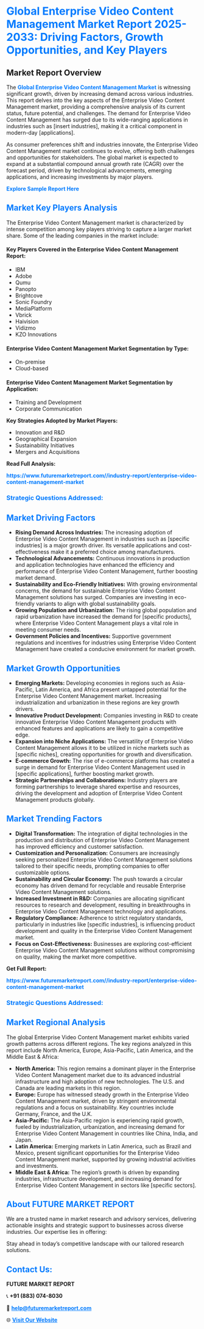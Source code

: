<h1 style="color: #007BFF;">Global Enterprise Video Content Management Market Report 2025-2033: Driving Factors, Growth Opportunities, and Key Players</h1>

<section id="overview">
<h2>Market Report Overview</h2>
<p>The <a href="https://www.futuremarketreport.com//industry-report/enterprise-video-content-management-market" style="color: #007BFF; text-decoration: none;"><strong>Global Enterprise Video Content Management Market</strong></a> is witnessing significant growth, driven by increasing demand across various industries. This report delves into the key aspects of the Enterprise Video Content Management market, providing a comprehensive analysis of its current status, future potential, and challenges. The demand for Enterprise Video Content Management has surged due to its wide-ranging applications in industries such as [insert industries], making it a critical component in modern-day [applications].</p>
<p>As consumer preferences shift and industries innovate, the Enterprise Video Content Management market continues to evolve, offering both challenges and opportunities for stakeholders. The global market is expected to expand at a substantial compound annual growth rate (CAGR) over the forecast period, driven by technological advancements, emerging applications, and increasing investments by major players.</p>
</section>

<section id="overview">
<p><a href="https://www.futuremarketreport.com//request-sample/reportId=55896" style="color: #007BFF; text-decoration: none;"><strong>Explore Sample Report Here</strong></a></p>
</section>

<section id="key-players">
<h2 style="color: #007BFF;">Market Key Players Analysis</h2>
<p>The Enterprise Video Content Management market is characterized by intense competition among key players striving to capture a larger market share. Some of the leading companies in the market include:</p>
<h4>Key Players Covered in the Enterprise Video Content Management Report:</h4>
<ul><li>IBM</li><li>Adobe</li><li>Qumu</li><li>Panopto</li><li>Brightcove</li><li>Sonic Foundry</li><li>MediaPlatform</li><li>Vbrick</li><li>Haivision</li><li>Vidizmo</li><li>KZO Innovations</li></ul>
<h4>Enterprise Video Content Management Market Segmentation by Type:</h4>
<ul><li>On-premise</li><li>Cloud-based</li></ul>

<h4>Enterprise Video Content Management Market Segmentation by Application:</h4>
<ul><li>Training and Development</li><li>Corporate Communication</li></ul>
<p><strong>Key Strategies Adopted by Market Players:</strong></p>
<ul>
<li>Innovation and R&D</li>
<li>Geographical Expansion</li>
<li>Sustainability Initiatives</li>
<li>Mergers and Acquisitions</li>
</ul>
</section>

<section>
<p><strong>Read Full Analysis: </strong></p><a href="https://www.futuremarketreport.com//industry-report/enterprise-video-content-management-market" style="color: #007BFF; text-decoration: none;"><strong>https://www.futuremarketreport.com//industry-report/enterprise-video-content-management-market</strong></a>
<h3 style="color: #007BFF;">Strategic Questions Addressed:</h3>
</section>

<section id="driving-factors">
<h2 style="color: #007BFF;">Market Driving Factors</h2>
<ul>
<li><strong>Rising Demand Across Industries:</strong> The increasing adoption of Enterprise Video Content Management in industries such as [specific industries] is a major growth driver. Its versatile applications and cost-effectiveness make it a preferred choice among manufacturers.</li>
<li><strong>Technological Advancements:</strong> Continuous innovations in production and application technologies have enhanced the efficiency and performance of Enterprise Video Content Management, further boosting market demand.</li>
<li><strong>Sustainability and Eco-Friendly Initiatives:</strong> With growing environmental concerns, the demand for sustainable Enterprise Video Content Management solutions has surged. Companies are investing in eco-friendly variants to align with global sustainability goals.</li>
<li><strong>Growing Population and Urbanization:</strong> The rising global population and rapid urbanization have increased the demand for [specific products], where Enterprise Video Content Management plays a vital role in meeting consumer needs.</li>
<li><strong>Government Policies and Incentives:</strong> Supportive government regulations and incentives for industries using Enterprise Video Content Management have created a conducive environment for market growth.</li>
</ul>
</section>

<section id="growth-opportunities">
<h2 style="color: #007BFF;">Market Growth Opportunities</h2>
<ul>
<li><strong>Emerging Markets:</strong> Developing economies in regions such as Asia-Pacific, Latin America, and Africa present untapped potential for the Enterprise Video Content Management market. Increasing industrialization and urbanization in these regions are key growth drivers.</li>
<li><strong>Innovative Product Development:</strong> Companies investing in R&D to create innovative Enterprise Video Content Management products with enhanced features and applications are likely to gain a competitive edge.</li>
<li><strong>Expansion into Niche Applications:</strong> The versatility of Enterprise Video Content Management allows it to be utilized in niche markets such as [specific niches], creating opportunities for growth and diversification.</li>
<li><strong>E-commerce Growth:</strong> The rise of e-commerce platforms has created a surge in demand for Enterprise Video Content Management used in [specific applications], further boosting market growth.</li>
<li><strong>Strategic Partnerships and Collaborations:</strong> Industry players are forming partnerships to leverage shared expertise and resources, driving the development and adoption of Enterprise Video Content Management products globally.</li>
</ul>
</section>

<section id="trending-factors">
<h2 style="color: #007BFF;">Market Trending Factors</h2>
<ul>
<li><strong>Digital Transformation:</strong> The integration of digital technologies in the production and distribution of Enterprise Video Content Management has improved efficiency and customer satisfaction.</li>
<li><strong>Customization and Personalization:</strong> Consumers are increasingly seeking personalized Enterprise Video Content Management solutions tailored to their specific needs, prompting companies to offer customizable options.</li>
<li><strong>Sustainability and Circular Economy:</strong> The push towards a circular economy has driven demand for recyclable and reusable Enterprise Video Content Management solutions.</li>
<li><strong>Increased Investment in R&D:</strong> Companies are allocating significant resources to research and development, resulting in breakthroughs in Enterprise Video Content Management technology and applications.</li>
<li><strong>Regulatory Compliance:</strong> Adherence to strict regulatory standards, particularly in industries like [specific industries], is influencing product development and quality in the Enterprise Video Content Management market.</li>
<li><strong>Focus on Cost-Effectiveness:</strong> Businesses are exploring cost-efficient Enterprise Video Content Management solutions without compromising on quality, making the market more competitive.</li>
</ul>
</section>

<section>
<p><strong>Get Full Report: </strong></p><a href="https://www.futuremarketreport.com//industry-report/enterprise-video-content-management-market" style="color: #007BFF; text-decoration: none;"><strong>https://www.futuremarketreport.com//industry-report/enterprise-video-content-management-market</strong></a>
<h3 style="color: #007BFF;">Strategic Questions Addressed:</h3>
</section>


<section id="regional-analysis">
<h2 style="color: #007BFF;">Market Regional Analysis</h2>
<p>The global Enterprise Video Content Management market exhibits varied growth patterns across different regions. The key regions analyzed in this report include North America, Europe, Asia-Pacific, Latin America, and the Middle East & Africa:</p>
<ul>
<li><strong>North America:</strong> This region remains a dominant player in the Enterprise Video Content Management market due to its advanced industrial infrastructure and high adoption of new technologies. The U.S. and Canada are leading markets in this region.</li>
<li><strong>Europe:</strong> Europe has witnessed steady growth in the Enterprise Video Content Management market, driven by stringent environmental regulations and a focus on sustainability. Key countries include Germany, France, and the U.K.</li>
<li><strong>Asia-Pacific:</strong> The Asia-Pacific region is experiencing rapid growth, fueled by industrialization, urbanization, and increasing demand for Enterprise Video Content Management in countries like China, India, and Japan.</li>
<li><strong>Latin America:</strong> Emerging markets in Latin America, such as Brazil and Mexico, present significant opportunities for the Enterprise Video Content Management market, supported by growing industrial activities and investments.</li>
<li><strong>Middle East & Africa:</strong> The region’s growth is driven by expanding industries, infrastructure development, and increasing demand for Enterprise Video Content Management in sectors like [specific sectors].</li>
</ul>
</section>

<footer>
<h2 style="color: #007BFF;">About FUTURE MARKET REPORT</h2>
<p>We are a trusted name in market research and advisory services, delivering actionable insights and strategic support to businesses across diverse industries. Our expertise lies in offering:</p>

<p>Stay ahead in today’s competitive landscape with our tailored research solutions.</p>

<h2 style="color: #007BFF;">Contact Us:</h2>
<p><strong>FUTURE MARKET REPORT</strong></p>
<p>📞 <strong>+91 (883) 074-8030</strong></p>
<p>📧 <strong><a href="mailto:help@futuremarketreport.com" style="color: #007BFF;">help@futuremarketreport.com</a></strong></p>
<p>🌐 <strong><a href="https://www.futuremarketreport.com/" style="color: #007BFF;">Visit Our Website</a></strong></p>
</footer>